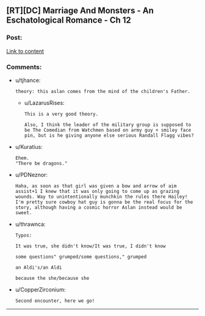 ## [RT][DC] Marriage And Monsters - An Eschatological Romance - Ch 12

### Post:

[Link to content](https://archiveofourown.org/works/18738010/chapters/45165475)

### Comments:

- u/tjhance:
  ```
  theory: this aslan comes from the mind of the children's Father.
  ```

  - u/LazarusRises:
    ```
    This is a very good theory.

    Also, I think the leader of the military group is supposed to be The Comedian from Watchmen based on army guy + smiley face pin, but is he giving anyone else serious Randall Flagg vibes?
    ```

- u/Kuratius:
  ```
  Ehem.
  "There be dragons."
  ```

- u/PDNeznor:
  ```
  Haha, as soon as that girl was given a bow and arrow of aim assist+1 I knew that it was only going to come up as grazing wounds. Way to unintentionally munchkin the rules there Hailey!
  I'm pretty sure cowboy hat guy is gonna be the real focus for the story, although having a cosmic horror Aslan instead would be sweet.
  ```

- u/thrawnca:
  ```
  Typos:

  It was true, she didn't know/It was true, I didn't know

  some questions" grumped/some questions," grumped

  an Aldi's/an Aldi

  because the she/because she
  ```

- u/CopperZirconium:
  ```
  Second encounter, here we go!
  ```

---

